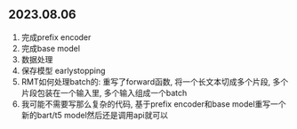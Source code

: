 ## 2023.08.06
1. 完成prefix encoder
2. 完成base model
3. 数据处理
4. 保存模型 earlystopping
5. RMT如何处理batch的: 重写了forward函数, 将一个长文本切成多个片段, 多个片段包装在一个输入里, 多个输入组成一个batch
6. 我可能不需要写那么复杂的代码, 基于prefix encoder和base model重写一个新的bart/t5 model然后还是调用api就可以